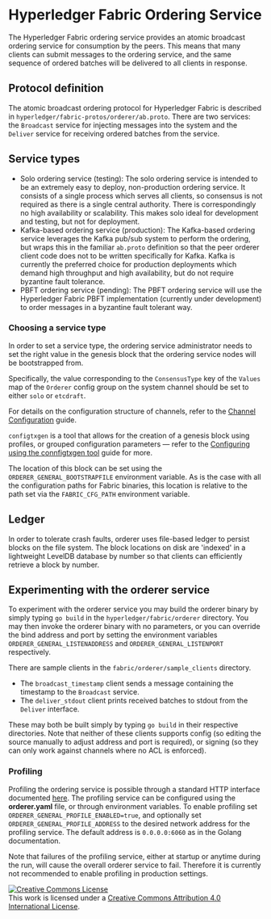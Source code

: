 # Hyperledger Fabric Ordering Service

The Hyperledger Fabric ordering service provides an atomic broadcast ordering service for consumption by the peers. This means that many clients can submit messages to the ordering service, and the same sequence of ordered batches will be delivered to all clients in response.

## Protocol definition

The atomic broadcast ordering protocol for Hyperledger Fabric is described in `hyperledger/fabric-protos/orderer/ab.proto`. There are two services: the `Broadcast` service for injecting messages into the system and the `Deliver` service for receiving ordered batches from the service.

## Service types

* Solo ordering service (testing): The solo ordering service is intended to be an extremely easy to deploy, non-production ordering service. It consists of a single process which serves all clients, so consensus is not required as there is a single central authority.  There is correspondingly no high availability or scalability. This makes solo ideal for development and testing, but not for deployment.
* Kafka-based ordering service (production): The Kafka-based ordering service leverages the Kafka pub/sub system to perform the ordering, but wraps this in the familiar `ab.proto` definition so that the peer orderer client code does not to be written specifically for Kafka. Kafka is currently the preferred choice for production deployments which demand high throughput and high availability, but do not require byzantine fault tolerance.
* PBFT ordering service (pending): The PBFT ordering service will use the Hyperledger Fabric PBFT implementation (currently under development) to order messages in a byzantine fault tolerant way.

### Choosing a service type

In order to set a service type, the ordering service administrator needs to set the right value in the genesis block that the ordering service nodes will be bootstrapped from.

Specifically, the value corresponding to the `ConsensusType` key of the `Values` map of the `Orderer` config group on the system channel should be set to either `solo` or `etcdraft`.

For details on the configuration structure of channels, refer to the [Channel Configuration](../docs/source/configtx.rst) guide.

`configtxgen` is a tool that allows for the creation of a genesis block using profiles, or grouped configuration parameters — refer to the [Configuring using the connfigtxgen tool](../docs/source/configtxgen.rst) guide for more.

The location of this block can be set using the `ORDERER_GENERAL_BOOTSTRAPFILE` environment variable. As is the case with all the configuration paths for Fabric binaries, this location is relative to the path set via the `FABRIC_CFG_PATH` environment variable.

## Ledger

In order to tolerate crash faults, orderer uses file-based ledger to persist blocks on the file system. The block locations on disk are 'indexed' in a lightweight LevelDB database by number so that clients can efficiently retrieve a block by number.

## Experimenting with the orderer service

To experiment with the orderer service you may build the orderer binary by simply typing `go build` in the `hyperledger/fabric/orderer` directory. You may then invoke the orderer binary with no parameters, or you can override the bind address and port by setting the environment variables `ORDERER_GENERAL_LISTENADDRESS` and `ORDERER_GENERAL_LISTENPORT` respectively.

There are sample clients in the `fabric/orderer/sample_clients` directory.

* The `broadcast_timestamp` client sends a message containing the timestamp to the `Broadcast` service.
* The `deliver_stdout` client prints received batches to stdout from the `Deliver` interface.

These may both be built simply by typing `go build` in their respective directories. Note that neither of these clients supports config (so editing the source manually to adjust address and port is required), or signing (so they can only work against channels where no ACL is enforced).

### Profiling

Profiling the ordering service is possible through a standard HTTP interface documented [here](https://golang.org/pkg/net/http/pprof). The profiling service can be configured using the **orderer.yaml** file, or through environment variables. To enable profiling set `ORDERER_GENERAL_PROFILE_ENABLED=true`, and optionally set `ORDERER_GENERAL_PROFILE_ADDRESS` to the desired network address for the profiling service. The default address is `0.0.0.0:6060` as in the Golang documentation.

Note that failures of the profiling service, either at startup or anytime during the run, will cause the overall orderer service to fail. Therefore it is currently not recommended to enable profiling in production settings.

<a rel="license" href="http://creativecommons.org/licenses/by/4.0/"><img alt="Creative Commons License" style="border-width:0" src="https://i.creativecommons.org/l/by/4.0/88x31.png" /></a><br />This work is licensed under a <a rel="license" href="http://creativecommons.org/licenses/by/4.0/">Creative Commons Attribution 4.0 International License</a>.
